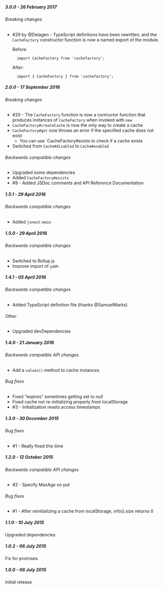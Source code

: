 ##### 3.0.0 - 26 February 2017

###### Breaking changes
- #29 by @Delagen - TypeScript definitions have been rewritten, and the `CacheFactory` constructor function is now a named export of the module.

    Before:

        import CacheFactory from 'cachefactory';

    After:

        import { CacheFactory } from 'cachefactory';

##### 2.0.0 - 17 September 2016

###### Breaking changes
- #20 - The `CacheFactory` function is now a contructor function that produces instances of `CacheFactory` when invoked with `new`
- `CacheFactory#createCache` is now the only way to create a cache
- `CacheFactory#get` now throws an error if the specified cache does not exist
  - You can use `CacheFactory#exists to check if a cache exists
- Switched from `Cache#disabled` to `Cache#enabled`

###### Backwards compatible changes
- Upgraded some dependencies
- Added `CacheFactory#exists`
- #9 - Added JSDoc comments and API Reference Documentation

##### 1.5.1 - 29 April 2016

###### Backwards compatible changes
- Added `jsnext:main`

##### 1.5.0 - 29 April 2016

###### Backwards compatible changes
- Switched to Rollup.js
- Improve import of `yabh`

##### 1.4.1 - 05 April 2016

###### Backwards compatible changes
- Added TypeScript definition file (thanks @SamuelMarks)

###### Other
- Upgraded devDependencies

##### 1.4.0 - 21 January 2016

###### Backwards compatible API changes
- Add a `values()` method to cache instances

###### Bug fixes
- Fixed "expires" sometimes getting set to null
- Fixed cache not re-initializing properly from localStorage
- #3 - Initialization resets access timestamps

##### 1.3.0 - 30 December 2015

###### Bug fixes
- #1 - Really fixed this time

##### 1.2.0 - 12 October 2015

###### Backwards compatible API changes
- #2 - Specify MaxAge on put

###### Bug fixes
- #1 - After reinitializing a cache from localStorage, info().size returns 0

##### 1.1.0 - 10 July 2015

Upgraded dependencies

##### 1.0.2 - 06 July 2015

Fix for promises

##### 1.0.0 - 06 July 2015

Initial release
